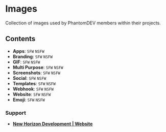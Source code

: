 # **__Images__**
Collection of images used by PhantomDEV members within their projects.

## **__Contents__**
- **Apps**: `SFW` `NSFW`
- **Branding**: `SFW` `NSFW`
- **GIF**: `SFW` `NSFW`
- **Multi Purpose**: `SFW` `NSFW`
- **Screenshots**: `SFW` `NSFW`
- **Social**: `SFW` `NSFW`
- **Templates**: `SFW` `NSFW`
- **Webhook**: `SFW` `NSFW`
- **Website**: `SFW` `NSFW`
- **Emoji**: `SFW` `NSFW`

### **__Support__**
- <a href="https://www.newhorizon.dev/">**New Horizon Development | Website**</a>